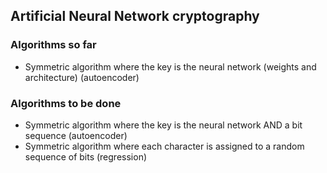 ## Artificial Neural Network cryptography

### Algorithms so far
+ Symmetric algorithm where the key is the neural network (weights and architecture) (autoencoder)

### Algorithms to be done
+ Symmetric algorithm where the key is the neural network AND a bit sequence (autoencoder)
+ Symmetric algorithm where each character is assigned to a random sequence of bits (regression)